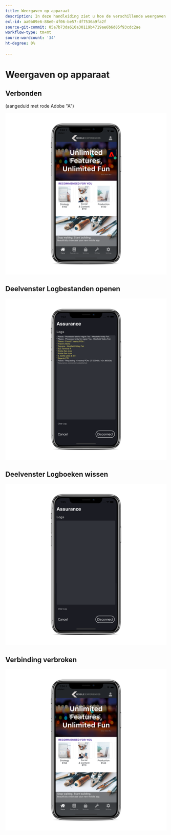 ```yaml
---
title: Weergaven op apparaat
description: In deze handleiding ziet u hoe de verschillende weergaven eruit zien op een apparaat met Adobe Experience Platform Assurance.
exl-id: aa0b09e6-88e0-4f06-be57-df7536a9fa2f
source-git-commit: 05a7b73da610a30119b4719ae6b6d85f93cdc2ae
workflow-type: tm+mt
source-wordcount: '34'
ht-degree: 0%

---
```


# Weergaven op apparaat

## Verbonden

(aangeduid met rode Adobe &quot;A&quot;)

![](./images/on-device-views/connected.png)

## Deelvenster Logbestanden openen

![](./images/on-device-views/logs-panel.png)

## Deelvenster Logboeken wissen

![](./images/on-device-views/clear-logs-panel.png)

## Verbinding verbroken

![](./images/on-device-views/disconnected.png)
